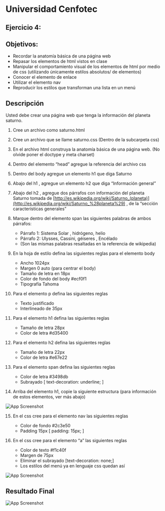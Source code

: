 
# Universidad Cenfotec

## Ejercicio 4:

## **Objetivos**:

- Recordar la anatomía básica de una página web
- Repasar los elementos de html vistos en clase
- Manipular el comportamiento visual de los elementos de html por medio de css (utilizando únicamente estilos absolutos/ de elementos)
- Conocer el elemento de enlace
- Utilizar el elemento nav
- Reproducir los estilos que transforman una lista en un menú

## **Descripción**

Usted debe crear una página web que tenga la información del planeta saturno.

1. Cree un archivo como saturno.html
2. Cree un archivo que se llame saturno.css (Dentro de la subcarpeta css)
3. En el archivo html construya la anatomía básica de una página web. (No olvide poner el doctype y meta charset)
4. Dentro del elemento “head” agregue la referencia del archivo css <link rel="stylesheet" href="saturno.css">
5. Dentro del body agregue un elemento h1 que diga Saturno
6. Abajo del h1 , agregue un elemento h2 que diga “Información general”
7. Abajo del h2 , agregue dos párrafos con información del planeta Saturno tomada de [http://es.wikipedia.org/wiki/Saturno_(planeta)](http://es.wikipedia.org/wiki/Saturno_%28planeta%29) , de la “sección características generales”
8. Marque dentro del elemento span las siguientes palabras de ambos párrafos:
    - Párrafo 1: Sistema Solar , hidrógeno, helio
    - Párrafo 2: Ulysses, Cassini, géiseres , Encélado
    - (Son las mismas palabras resaltadas en la referencia de wikipedia)
9. En la hoja de estilo defina las siguientes reglas para el elemento body 
    - Ancho 1024px
    - Margen 0 auto (para centrar el body)
    - Tamaño de letra en 18px
    - Color de fondo del body #ecf0f1
    - Tipografía Tahoma
10. Para el elemento p defina las siguientes reglas
    - Texto justificado
    - Interlineado de 35px

11. Para el elemento h1 defina las siguientes reglas
    - Tamaño de letra 28px
    - Color de letra #d35400
12. Para el elemento h2 defina las siguientes reglas
    - Tamaño de letra 22px
    - Color de letra #e67e22
13. Para el elemento span defina las siguientes reglas
    - Color de letra #3498db
    - Subrayado [ text-decoration: underline; ]

14. Arriba del elemento h1, copie la siguiente estructura (para información de estos elementos, ver más abajo)

![App Screenshot](https://s3.us-west-2.amazonaws.com/secure.notion-static.com/4f82c7b4-f642-4dfa-970b-e9129cc10d1d/Untitled.png?X-Amz-Algorithm=AWS4-HMAC-SHA256&X-Amz-Content-Sha256=UNSIGNED-PAYLOAD&X-Amz-Credential=AKIAT73L2G45EIPT3X45%2F20220818%2Fus-west-2%2Fs3%2Faws4_request&X-Amz-Date=20220818T203818Z&X-Amz-Expires=86400&X-Amz-Signature=5d863d4d4733d8027b63130e5888ca518d73fb830cb50341848c9594933b4665&X-Amz-SignedHeaders=host&response-content-disposition=filename%20%3D%22Untitled.png%22&x-id=GetObject)

15. En el css cree para el elemento nav las siguientes reglas
    - Color de fondo #2c3e50
    - Padding 15px [ padding: 15px; ]

16. En el css cree para el elemento “a” las siguientes reglas
    - Color de texto #f1c40f
    - Margen de 75px
    - Eliminar el subrayado [text-decoration: none;]
    - Los estilos del menú ya en lenguaje css quedan así

![App Screenshot](https://s3.us-west-2.amazonaws.com/secure.notion-static.com/e99b8918-39d9-459f-a0d7-60fe3dbbe118/Untitled.png?X-Amz-Algorithm=AWS4-HMAC-SHA256&X-Amz-Content-Sha256=UNSIGNED-PAYLOAD&X-Amz-Credential=AKIAT73L2G45EIPT3X45%2F20220818%2Fus-west-2%2Fs3%2Faws4_request&X-Amz-Date=20220818T203848Z&X-Amz-Expires=86400&X-Amz-Signature=52cd98d2fb5c6bcdc96609abdcf25d4d5842b44e0ee91d6cac8384bf6fe35cef&X-Amz-SignedHeaders=host&response-content-disposition=filename%20%3D%22Untitled.png%22&x-id=GetObject)

## Resultado Final

![App Screenshot](https://s3.us-west-2.amazonaws.com/secure.notion-static.com/02e52c27-d5c4-41e3-8c8d-cacac2273f58/Untitled.png?X-Amz-Algorithm=AWS4-HMAC-SHA256&X-Amz-Content-Sha256=UNSIGNED-PAYLOAD&X-Amz-Credential=AKIAT73L2G45EIPT3X45%2F20220818%2Fus-west-2%2Fs3%2Faws4_request&X-Amz-Date=20220818T204031Z&X-Amz-Expires=86400&X-Amz-Signature=80268b29bf693466a7b738d6d01db4336160353c9b2284227a2532c0a0176f66&X-Amz-SignedHeaders=host&response-content-disposition=filename%20%3D%22Untitled.png%22&x-id=GetObject)